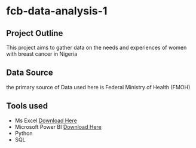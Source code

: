 # fcb-data-analysis-1
## Project Outline
This project aims to gather data on the needs and experiences of women with breast cancer in Nigeria

## Data Source
the primary source of Data used here is Federal Ministry of Health (FMOH)

## Tools used

- Ms Excel [Download Here](https://www.microsoft.com/en-us/microsoft-365/excel)
- Microsoft Power BI [Download Here](https://powerbi.microsoft.com/en-us/downloads/)
- Python
- SQL

